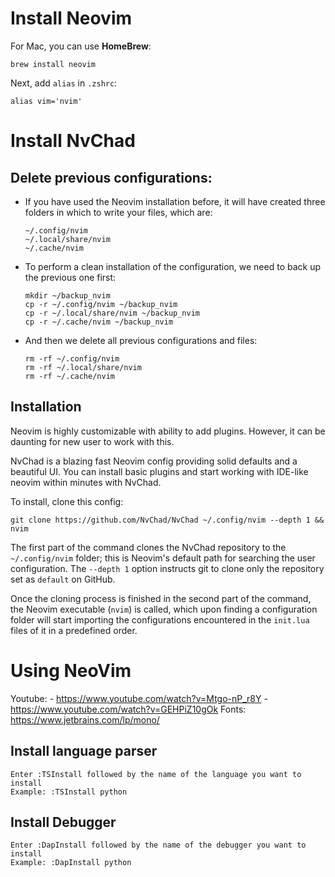 # Install Neovim
For Mac, you can use **HomeBrew**:
```
brew install neovim
```

Next, add `alias` in `.zshrc`:
```
alias vim='nvim'
```


# Install NvChad
## Delete previous configurations:
- If you have used the Neovim installation before, it will have created three folders in which to write your files, which are:
    ```
    ~/.config/nvim
    ~/.local/share/nvim
    ~/.cache/nvim
    ```

- To perform a clean installation of the configuration, we need to back up the previous one first:
    ```
    mkdir ~/backup_nvim
    cp -r ~/.config/nvim ~/backup_nvim
    cp -r ~/.local/share/nvim ~/backup_nvim
    cp -r ~/.cache/nvim ~/backup_nvim
    ```

- And then we delete all previous configurations and files:
    ```
    rm -rf ~/.config/nvim
    rm -rf ~/.local/share/nvim
    rm -rf ~/.cache/nvim
    ```

## Installation
Neovim is highly customizable with ability to add plugins. However, it can be daunting for new user to work with this. 

NvChad is a blazing fast Neovim config providing solid defaults and a beautiful UI.
You can install basic plugins and start working with IDE-like neovim within minutes with NvChad.

To install, clone this config:
```
git clone https://github.com/NvChad/NvChad ~/.config/nvim --depth 1 && nvim
```

The first part of the command clones the NvChad repository to the `~/.config/nvim` folder; this is Neovim's default path for searching the user configuration.
The `--depth 1` option instructs git to clone only the repository set as `default` on GitHub.

Once the cloning process is finished in the second part of the command, the Neovim executable (`nvim`) is called, which upon finding a configuration folder will start importing the configurations encountered in the `init.lua` files of it in a predefined order.


# Using NeoVim
Youtube:
    - https://www.youtube.com/watch?v=Mtgo-nP_r8Y
    - https://www.youtube.com/watch?v=GEHPiZ10gOk
Fonts: https://www.jetbrains.com/lp/mono/

## Install language parser
```
Enter :TSInstall followed by the name of the language you want to install
Example: :TSInstall python
```

## Install Debugger
```
Enter :DapInstall followed by the name of the debugger you want to install
Example: :DapInstall python
```
